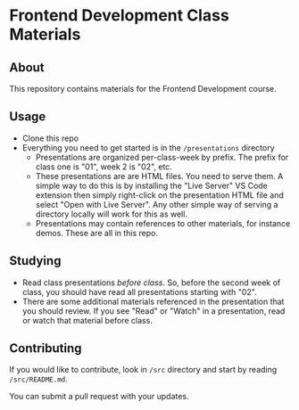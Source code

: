 # Frontend Development Class Materials

## About

This repository contains materials for the Frontend Development course.

## Usage

- Clone this repo
- Everything you need to get started is in the `/presentations` directory
  - Presentations are organized per-class-week by prefix. The prefix for class one is "01", week 2 is "02", etc.
  - These presentations are are HTML files. You need to serve them. A simple way to do this is by installing the "Live Server" VS Code extension then simply right-click on the presentation HTML file and select "Open with Live Server". Any other simple way of serving a directory locally will work for this as well.
  - Presentations may contain references to other materials, for instance demos. These are all in this repo.

## Studying

- Read class presentations _before class_. So, before the second week of class, you should have read all presentations starting with "02".
- There are some additional materials referenced in the presentation that you should review. If you see "Read" or "Watch" in a presentation, read or watch that material before class.

## Contributing

If you would like to contribute, look in `/src` directory and start by reading `/src/README.md`.

You can submit a pull request with your updates.
